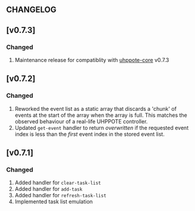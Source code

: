 ## CHANGELOG

## [v0.7.3]

### Changed

1. Maintenance release for compatiblity with [uhppote-core](https://github.com/uhppoted/uhppote-core) v0.7.3

## [v0.7.2]

### Changed

1. Reworked the event list as a static array that discards a 'chunk' of events at the start
   of the array when the array is full. This matches the observed behaviour of a real-life
   UHPPOTE controller.
2. Updated `get-event` handler to return _overwritten_ if the requested event index is
   less than the _first_ event index in the stored event list.

## [v0.7.1]

### Changed

1. Added handler for `clear-task-list`
2. Added handler for  `add-task`
3. Added handler for  `refresh-task-list`
4. Implemented task list emulation